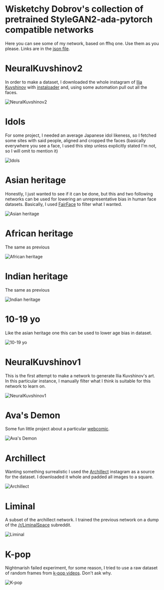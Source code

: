 # Wisketchy Dobrov's collection of pretrained StyleGAN2-ada-pytorch compatible networks

Here you can see some of my network, based on ffhq one. Use them as you please.
Links are in the [json file](https://raw.githubusercontent.com/dobrosketchkun/wd_network_zoo/main/wd_networks.json).

# NeuralKuvshinov2 

In order to make a dataset, I downloaded the whole instagram of [Ilia Kuvshinov](https://www.instagram.com/kuvshinov_ilya/) with [instaloader](https://instaloader.github.io/) and, using some automation pull out all the faces.

![NeuralKuvshinov2 ](https://raw.githubusercontent.com/dobrosketchkun/wd_network_zoo/main/files/nkv2_v3.jpg)

# Idols

For some project, I needed an average Japanese idol likeness, so I fetched some sites with said people, aligned and cropped the faces (basically everywhere you see a face, I used this step unless explicitly stated I'm not, so I will omit to mention it) 

![Idols](https://raw.githubusercontent.com/dobrosketchkun/wd_network_zoo/main/files/idols_v5.jpg)

# Asian heritage

Honestly, I just wanted to see if it can be done, but this and two following networks can be used for lowering an unrepresentative bias in human face datasets.
Basically, I used [FairFace](https://github.com/dchen236/FairFace) to filter what I wanted.

![Asian heritage](https://raw.githubusercontent.com/dobrosketchkun/wd_network_zoo/main/files/asian_v1.jpg)

# African heritage

The same as previous

![African heritage](https://raw.githubusercontent.com/dobrosketchkun/wd_network_zoo/main/files/black_v1.jpg)

# Indian heritage

The same as previous

![Indian heritage](https://raw.githubusercontent.com/dobrosketchkun/wd_network_zoo/main/files/indian_v1.jpg)

# 10-19 yo
Like the asian heritage one this can be used to lower age bias in dataset.

![10-19 yo](https://raw.githubusercontent.com/dobrosketchkun/wd_network_zoo/main/files/10-19.jpg)


# NeuralKuvshinov1

This is the first attempt to make a network to generate Ilia Kuvshinov's art. In this particular instance, I manually filter what I think is suitable for this network to learn on.

![NeuralKuvshinov1](https://raw.githubusercontent.com/dobrosketchkun/wd_network_zoo/main/files/nkv1_v27.jpg)

# Ava's Demon

Some fun little project about a particular [webcomic](https://www.avasdemon.com/).

![Ava's Demon](https://raw.githubusercontent.com/dobrosketchkun/wd_network_zoo/main/files/avasdemon_v1.jpg)

# Archillect

Wanting something surrealistic I used the [Archillect](https://www.instagram.com/archillect/?hl=en) instagram as a source for the dataset. I downloaded it whole and padded all images to a square.

![Archillect](https://raw.githubusercontent.com/dobrosketchkun/wd_network_zoo/main/files/archillect_v22.jpg)

# Liminal

A subset of the archillect network. I trained the previous network on a dump of the [/r/LiminalSpace](https://www.reddit.com/r/LiminalSpace) subreddit.

![Liminal](https://raw.githubusercontent.com/dobrosketchkun/wd_network_zoo/main/files/liminal_v1.jpg)


# K-pop

Nightmarish failed experiment, for some reason, I tried to use a raw dataset of random frames from [k-pop videos](https://www.youtube.com/channel/UCaO6TYtlC8U5ttz62hTrZgg/videos). Don't ask why.

![K-pop](https://raw.githubusercontent.com/dobrosketchkun/wd_network_zoo/main/files/kpop_v1.jpg)
